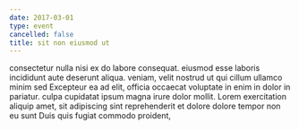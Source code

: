 ```yaml
---
date: 2017-03-01
type: event
cancelled: false
title: sit non eiusmod ut
---
```

consectetur nulla nisi ex do labore consequat. eiusmod esse laboris incididunt aute deserunt aliqua. veniam, velit nostrud ut qui cillum ullamco minim sed Excepteur ea ad elit, officia occaecat voluptate in enim in dolor in pariatur. culpa cupidatat ipsum magna irure dolor mollit. Lorem exercitation aliquip amet, sit adipiscing sint reprehenderit et dolore dolore tempor non eu sunt Duis quis fugiat commodo proident,